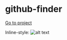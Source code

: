 ﻿# github-finder
[Go to project](http://www.pebanca.ro/github-finder)

Inline-style: 
![alt text](http://pebanca.ro/img/github-finder.png "github profile finder")
